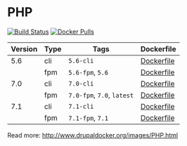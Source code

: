 PHP
=====================
[![Build Status](https://travis-ci.org/drupal-docker/php.svg?branch=master)](https://travis-ci.org/drupal-docker/php)
[![Docker Pulls](https://img.shields.io/docker/pulls/drupaldocker/php.svg?maxAge=2592000)](https://hub.docker.com/r/drupaldocker/php)

| Version | Type | Tags | Dockerfile |
| --- | --- | --- | --- |
| 5.6 | cli | `5.6-cli` | [Dockerfile](https://github.com/drupal-docker/php/blob/master/5.6/Dockerfile-cli) |
| | fpm | `5.6-fpm`, `5.6` | [Dockerfile](https://github.com/drupal-docker/php/blob/master/5.6/Dockerfile-fpm) |
| 7.0 | cli | `7.0-cli` | [Dockerfile](https://github.com/drupal-docker/php/blob/master/7.0/Dockerfile-cli) |
| | fpm | `7.0-fpm`, `7.0`, `latest` | [Dockerfile](https://github.com/drupal-docker/php/blob/master/7.0/Dockerfile-fpm) |
| 7.1 | cli | `7.1-cli` | [Dockerfile](https://github.com/drupal-docker/php/blob/master/7.1/Dockerfile-cli) |
| | fpm | `7.1-fpm`, `7.1` | [Dockerfile](https://github.com/drupal-docker/php/blob/master/7.1/Dockerfile-fpm) |

Read more: http://www.drupaldocker.org/images/PHP.html
